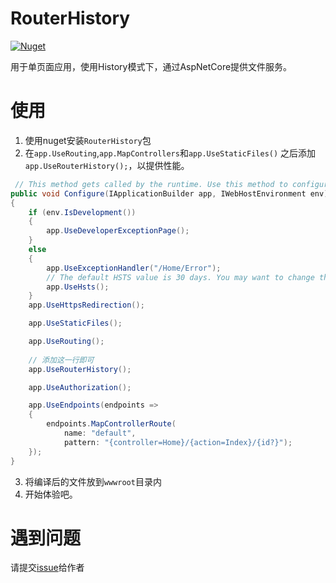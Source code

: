 # RouterHistory
[![Nuget](https://img.shields.io/nuget/v/RouterHistory)](https://www.nuget.org/packages/RouterHistory/)

用于单页面应用，使用History模式下，通过AspNetCore提供文件服务。

# 使用
1. 使用nuget安装`RouterHistory`包
2. 在`app.UseRouting`,`app.MapControllers`和`app.UseStaticFiles()` 之后添加`app.UseRouterHistory();`，以提供性能。

```c#
 // This method gets called by the runtime. Use this method to configure the HTTP request pipeline.
public void Configure(IApplicationBuilder app, IWebHostEnvironment env)
{
    if (env.IsDevelopment())
    {
        app.UseDeveloperExceptionPage();
    }
    else
    {
        app.UseExceptionHandler("/Home/Error");
        // The default HSTS value is 30 days. You may want to change this for production scenarios, see https://aka.ms/aspnetcore-hsts.
        app.UseHsts();
    }
    app.UseHttpsRedirection();

    app.UseStaticFiles();

    app.UseRouting();
    
    // 添加这一行即可
    app.UseRouterHistory();

    app.UseAuthorization();

    app.UseEndpoints(endpoints =>
    {
        endpoints.MapControllerRoute(
            name: "default",
            pattern: "{controller=Home}/{action=Index}/{id?}");
    });
}
```
3. 将编译后的文件放到`wwwroot`目录内
4. 开始体验吧。

# 遇到问题
请提交[issue](https://github.com/SpringHgui/RouterHistory/issues/new)给作者
